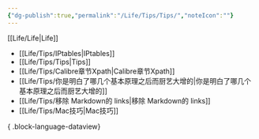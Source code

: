 ```yaml
---
{"dg-publish":true,"permalink":"/Life/Tips/Tips/","noteIcon":""}
---
```


[[Life/Life\|Life]]

- [[Life/Tips/IPtables\|IPtables]]
- [[Life/Tips/Tips\|Tips]]
- [[Life/Tips/Calibre章节Xpath\|Calibre章节Xpath]]
- [[Life/Tips/你是明白了哪几个基本原理之后而厨艺大增的\|你是明白了哪几个基本原理之后而厨艺大增的]]
- [[Life/Tips/移除 Markdown的 links\|移除 Markdown的 links]]
- [[Life/Tips/Mac技巧\|Mac技巧]]

{ .block-language-dataview}
